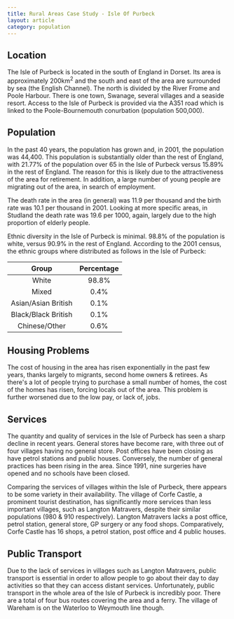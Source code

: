 ```yaml
---
title: Rural Areas Case Study - Isle Of Purbeck
layout: article
category: population
---
```


## Location

The Isle of Purbeck is located in the south of England in Dorset. Its area is approximately 200km<sup>2</sup> and the south and east of the area are surrounded by sea (the English Channel). The north is divided by the River Frome and Poole Harbour. There is one town, Swanage, several villages and a seaside resort. Access to the Isle of Purbeck is provided via the A351 road which is linked to the Poole-Bournemouth conurbation (population 500,000).

## Population

In the past 40 years, the population has grown and, in 2001, the population was 44,400. This population is substantially older than the rest of England, with 21.77% of the population over 65 in the Isle of Purbeck versus 15.89% in the rest of England. The reason for this is likely due to the attractiveness of the area for retirement. In addition, a large number of young people are migrating out of the area, in search of employment.

The death rate in the area (in general) was 11.9 per thousand and the birth rate was 10.1 per thousand in 2001. Looking at more specific areas, in Studland the death rate was 19.6 per 1000, again, largely due to the high proportion of elderly people.

Ethnic diversity in the Isle of Purbeck is minimal. 98.8% of the population is white, versus 90.9% in the rest of England. According to the 2001 census, the ethnic groups where distributed as follows in the Isle of Purbeck:

|        Group        | Percentage |  
| :-----------------: | :--------: |  
|        White        |    98.8%   |  
|        Mixed        |    0.4%    |  
| Asian/Asian British |    0.1%    |  
| Black/Black British |    0.1%    |  
|    Chinese/Other    |    0.6%    |  

## Housing Problems

The cost of housing in the area has risen exponentially in the past few years, thanks largely to migrants, second home owners & retirees. As there's a lot of people trying to purchase a small number of homes, the cost of the homes has risen, forcing locals out of the area. This problem is further worsened due to the low pay, or lack of, jobs.

## Services

The quantity and quality of services in the Isle of Purbeck has seen a sharp decline in recent years. General stores have become rare, with three out of four villages having no general store. Post offices have been closing as have petrol stations and public houses. Conversely, the number of general practices has been rising in the area. Since 1991, nine surgeries have opened and no schools have been closed.

 Comparing the services of villages within the Isle of Purbeck, there appears to be some variety in their availability. The village of Corfe Castle, a prominent tourist destination, has significantly more services than less important villages, such as Langton Matravers, despite their similar populations (980 & 910 respectively). Langton Matravers lacks a post office, petrol station, general store, GP surgery or any food shops. Comparatively, Corfe Castle has 16 shops, a petrol station, post office and 4 public houses.

## Public Transport

 Due to the lack of services in villages such as Langton Matravers, public transport is essential in order to allow people to go about their day to day activities so that they can access distant services. Unfortunately, public transport in the whole area of the Isle of Purbeck is incredibly poor. There are a total of four bus routes covering the area and a ferry. The village of Wareham is on the Waterloo to Weymouth line though.
